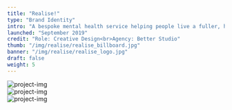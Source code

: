 ```yaml
---
title: "Realise!"
type: "Brand Identity"
intro: "A bespoke mental health service helping people live a fuller, happier life. With over 25 years experience, Realise! offers proven mental health support that puts people first."
launched: "September 2019"
credit: "Role: Creative Design<br>Agency: Better Studio"
thumb: "/img/realise/realise_billboard.jpg"
banner: "/img/realise/realise_logo.jpg"
draft: false
weight: 5
---
```

<div class="row">
    <div class="col-xs-12">
        <img src="/img/realise/realise_posters.jpg" alt="project-img" class="project-img">
    </div>
</div>
<div class="row">
    <div class="col-xs-12">
        <img src="/img/realise/realise_billboard.jpg" alt="project-img" class="project-img">
    </div>
</div>
<div class="row">
    <div class="col-xs-12">
        <img src="/img/realise/realise_businesscard.jpg" alt="project-img" class="project-img">
    </div>
</div>
